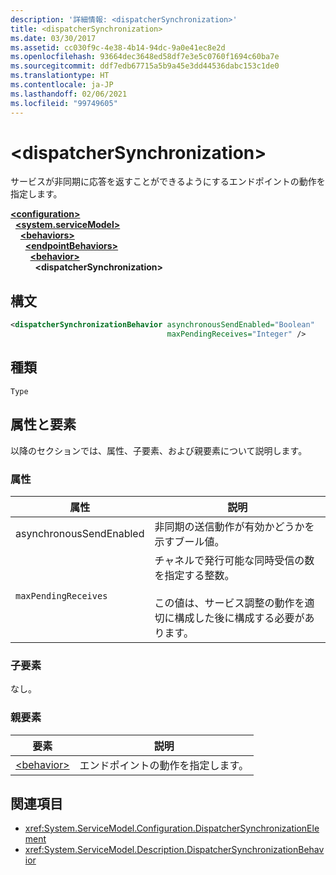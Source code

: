 ```yaml
---
description: '詳細情報: <dispatcherSynchronization>'
title: <dispatcherSynchronization>
ms.date: 03/30/2017
ms.assetid: cc030f9c-4e38-4b14-94dc-9a0e41ec8e2d
ms.openlocfilehash: 93664dec3648ed58df7e3e5c0760f1694c60ba7e
ms.sourcegitcommit: ddf7edb67715a5b9a45e3dd44536dabc153c1de0
ms.translationtype: HT
ms.contentlocale: ja-JP
ms.lasthandoff: 02/06/2021
ms.locfileid: "99749605"
---
```

# \<dispatcherSynchronization>
  
サービスが非同期に応答を返すことができるようにするエンドポイントの動作を指定します。  
  
[**\<configuration>**](../configuration-element.md)\
&nbsp;&nbsp;[**\<system.serviceModel>**](system-servicemodel.md)\
&nbsp;&nbsp;&nbsp;&nbsp;[**\<behaviors>**](behaviors.md)\
&nbsp;&nbsp;&nbsp;&nbsp;&nbsp;&nbsp;[**\<endpointBehaviors>**](endpointbehaviors.md)\
&nbsp;&nbsp;&nbsp;&nbsp;&nbsp;&nbsp;&nbsp;&nbsp;[**\<behavior>**](behavior-of-endpointbehaviors.md)\
&nbsp;&nbsp;&nbsp;&nbsp;&nbsp;&nbsp;&nbsp;&nbsp;&nbsp;&nbsp;**\<dispatcherSynchronization>**  
  
## <a name="syntax"></a>構文  
  
```xml  
<dispatcherSynchronizationBehavior asynchronousSendEnabled="Boolean"
                                   maxPendingReceives="Integer" />
```  
  
## <a name="type"></a>種類  
  
`Type`  
  
## <a name="attributes-and-elements"></a>属性と要素  
  
以降のセクションでは、属性、子要素、および親要素について説明します。  
  
### <a name="attributes"></a>属性

| 属性               | 説明       |
| ----------------------- | ----------------- |
| asynchronousSendEnabled | 非同期の送信動作が有効かどうかを示すブール値。 |
| `maxPendingReceives`    | チャネルで発行可能な同時受信の数を指定する整数。<br /><br /> この値は、サービス調整の動作を適切に構成した後に構成する必要があります。 |

### <a name="child-elements"></a>子要素

なし。

### <a name="parent-elements"></a>親要素

| 要素 | 説明 |  
| ------- | ----------- |  
| [\<behavior>](behavior-of-endpointbehaviors.md)|エンドポイントの動作を指定します。 |

## <a name="see-also"></a>関連項目

- <xref:System.ServiceModel.Configuration.DispatcherSynchronizationElement>
- <xref:System.ServiceModel.Description.DispatcherSynchronizationBehavior>
